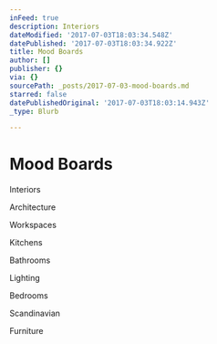 ```yaml
---
inFeed: true
description: Interiors
dateModified: '2017-07-03T18:03:34.548Z'
datePublished: '2017-07-03T18:03:34.922Z'
title: Mood Boards
author: []
publisher: {}
via: {}
sourcePath: _posts/2017-07-03-mood-boards.md
starred: false
datePublishedOriginal: '2017-07-03T18:03:14.943Z'
_type: Blurb

---
```

# Mood Boards

Interiors

Architecture

Workspaces 

Kitchens

Bathrooms

Lighting

Bedrooms

Scandinavian 

Furniture